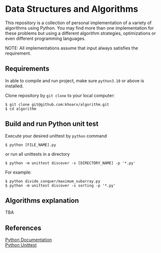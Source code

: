 # Data Structures and Algorithms
This repository is a collection of personal implementation of a variety of algorithms using Python. You may find more than one implementation for these problems but using a different algorithm strategies, optimizations or even different programming languages.

NOTE: All implementations assume that input always satisfies the requirement.

## Requirements
In able to compile and run project, make sure `python3.10` or above is installed.

Clone repository by `git clone` to your local computer:
```shell script
$ git clone git@github.com:khoarx/algorithm.git
$ cd algorithm
```

## Build and run Python unit test
Execute your desired unittest by `python` command
```shell script
$ python [FILE_NAME].py
```
or run all unittests in a directory
```shell script
$ python -m unittest discover -s [DIRECTORY_NAME] -p '*.py'
```


For example:
```shell script
$ python divide_conquer/maximum_subarray.py
$ python -m unittest discover -s sorting -p '*.py'
```

## Algorithms explanation
TBA

## References
[Python Documentation](https://www.python.org/doc/) \
[Python Unittest](https://docs.python.org/3/library/unittest.html)
